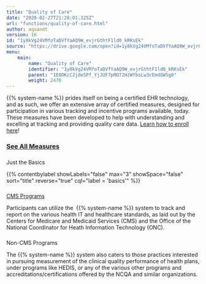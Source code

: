 ```yaml
---
title: "Quality of Care"
date: "2020-02-27T21:28:01.325Z"
url: "functions/quality-of-care.html"
author: aquandt
version: 16
id: "1y8kVg24VMfoTaDVfYaAQ9W_evjrGthtF1ld0_kRKsEk"
source: "https://drive.google.com/open?id=1y8kVg24VMfoTaDVfYaAQ9W_evjrGthtF1ld0_kRKsEk"
menu:
    main:
        name: "Quality of Care"
        identifier: "1y8kVg24VMfoTaDVfYaAQ9W_evjrGthtF1ld0_kRKsEk"
        parent: "1E0DKcCJjdeSPf_YjJUF7pMO72HzWYbsLw3cEmdGW5g0"
        weight: 2470
---
```









{{% system-name %}} prides itself on being a certified EHR technology, and as such, we offer an extensive array of certified measures, designed for participation in various tracking and incentive programs available, today. These measures have been developed to help with understanding and excelling at tracking and providing quality care data. [Learn how to enroll here](quality-of-care/quality-reporting-enrollment.html)!

### [See All Measures](quality-of-care/measures.html)



### 

Just the Basics

{{% contentbylabel showLabels="false" max="3" showSpace="false" sort="title" reverse="true" cql="label = 'basics'" %}}

### 

[CMS Programs](../programs/quality-reporting/brief-introduction-to-quality-reporting.html)

Participants can utilize the  {{% system-name %}} system to track and report on the various health IT and healthcare standards, as laid out by the Centers for Medicare and Medicaid Services (CMS) and the Office of the National Coordinator for Heath Information Technology (ONC).



### 

Non-CMS Programs

The {{% system-name %}} system also caters to those practices interested in pursuing measurement of the clinical quality performance of health plans, under programs like HEDIS, or any of the various other programs and accreditations/certifications offered by the NCQA and similar organizations. 






























